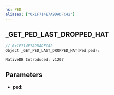```yaml
---
ns: PED
aliases: ["0x1F714E7A9DADFC42"]
---
```

## _GET_PED_LAST_DROPPED_HAT

```c
// 0x1F714E7A9DADFC42
Object _GET_PED_LAST_DROPPED_HAT(Ped ped);
```

```
NativeDB Introduced: v1207
```

## Parameters
* **ped**:
